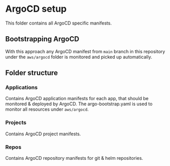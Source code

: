 # ArgoCD setup

This folder contains all ArgoCD specific manifests.

## Bootstrapping ArgoCD
With this approach any ArgoCD manifest from `main` branch in this repository under the `aws/argocd` folder is monitored and picked up automatically.

## Folder structure

### Applications
Contains ArgoCD application manifests for each app, that should be monitored & deployed by ArgoCD. 
The argo-bootstrap.yaml is used to monitor all resources under `aws/argocd`.

### Projects
Contains ArgoCD project manifests.

### Repos
Contains ArgoCD repository manifests for git & helm repositories.
